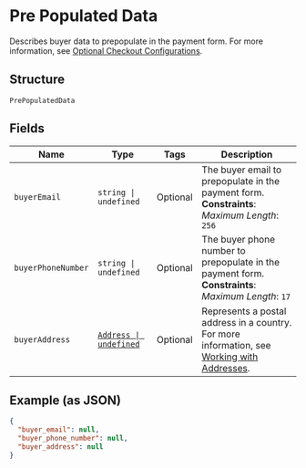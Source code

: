
# Pre Populated Data

Describes buyer data to prepopulate in the payment form.
For more information,
see [Optional Checkout Configurations](https://developer.squareup.com/docs/checkout-api/optional-checkout-configurations).

## Structure

`PrePopulatedData`

## Fields

| Name | Type | Tags | Description |
|  --- | --- | --- | --- |
| `buyerEmail` | `string \| undefined` | Optional | The buyer email to prepopulate in the payment form.<br>**Constraints**: *Maximum Length*: `256` |
| `buyerPhoneNumber` | `string \| undefined` | Optional | The buyer phone number to prepopulate in the payment form.<br>**Constraints**: *Maximum Length*: `17` |
| `buyerAddress` | [`Address \| undefined`](../../doc/models/address.md) | Optional | Represents a postal address in a country.<br>For more information, see [Working with Addresses](https://developer.squareup.com/docs/build-basics/working-with-addresses). |

## Example (as JSON)

```json
{
  "buyer_email": null,
  "buyer_phone_number": null,
  "buyer_address": null
}
```

